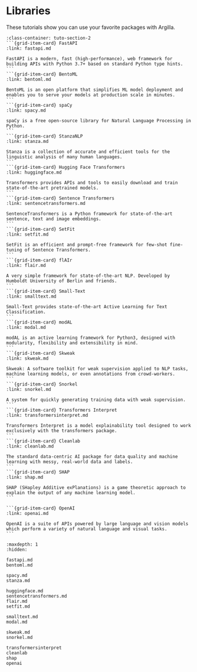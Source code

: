 # Libraries

These tutorials show you can use your favorite packages with Argilla.

````{grid} 1 1 2 2
:class-container: tuto-section-2
```{grid-item-card} FastAPI
:link: fastapi.md

FastAPI is a modern, fast (high-performance), web framework for building APIs with Python 3.7+ based on standard Python type hints.
```
```{grid-item-card} BentoML
:link: bentoml.md

BentoML is an open platform that simplifies ML model deployment and enables you to serve your models at production scale in minutes.
```
```{grid-item-card} spaCy
:link: spacy.md

spaCy is a free open-source library for Natural Language Processing in Python.
```
```{grid-item-card} StanzaNLP
:link: stanza.md

Stanza is a collection of accurate and efficient tools for the linguistic analysis of many human languages.
```
```{grid-item-card} Hugging Face Transformers
:link: huggingface.md

Transformers provides APIs and tools to easily download and train state-of-the-art pretrained models.
```
```{grid-item-card} Sentence Transformers
:link: sentencetransformers.md

SentenceTransformers is a Python framework for state-of-the-art sentence, text and image embeddings.
```
```{grid-item-card} SetFit
:link: setfit.md

SetFit is an efficient and prompt-free framework for few-shot fine-tuning of Sentence Transformers.
```
```{grid-item-card} flAIr
:link: flair.md

A very simple framework for state-of-the-art NLP. Developed by Humboldt University of Berlin and friends.
```
```{grid-item-card} Small-Text
:link: smalltext.md

Small-Text provides state-of-the-art Active Learning for Text Classification.
```
```{grid-item-card} modAL
:link: modal.md

modAL is an active learning framework for Python3, designed with modularity, flexibility and extensibility in mind.
```
```{grid-item-card} Skweak
:link: skweak.md

Skweak: A software toolkit for weak supervision applied to NLP tasks, machine learning models, or even annotations from crowd-workers.
```
```{grid-item-card} Snorkel
:link: snorkel.md

A system for quickly generating training data with weak supervision.
```
```{grid-item-card} Transformers Interpret
:link: transformersinterpret.md

Transformers Interpret is a model explainability tool designed to work exclusively with the transformers package.
```
```{grid-item-card} Cleanlab
:link: cleanlab.md

The standard data-centric AI package for data quality and machine learning with messy, real-world data and labels.
```
```{grid-item-card} SHAP
:link: shap.md

SHAP (SHapley Additive exPlanations) is a game theoretic approach to explain the output of any machine learning model.
```

```{grid-item-card} OpenAI
:link: openai.md

OpenAI is a suite of APIs powered by large language and vision models which perform a variety of natural language and visual tasks.
```
````

```{toctree}
:maxdepth: 1
:hidden:

fastapi.md
bentoml.md

spacy.md
stanza.md

huggingface.md
sentencetransformers.md
flair.md
setfit.md

smalltext.md
modal.md

skweak.md
snorkel.md

transformersinterpret
cleanlab
shap
openai
```
